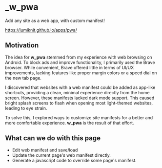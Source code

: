 # _w_pwa

Add any site as a web app, with custom manifest!

https://lumiknit.github.io/apps/pwa/

## Motivation

The idea for **w_pwa** stemmed from my experience with web browsing on Android. To block ads and improve functionality, I primarily used the Brave browser. While convenient, Brave offered little in terms of UI/UX improvements, lacking features like proper margin colors or a speed dial on the new tab page.

I discovered that websites with a web manifest could be added as app-like shortcuts, providing a clean, minimal experience directly from the home screen. However, these manifests lacked dark mode support. This caused bright splash screens to flash when opening most light-themed websites, leading to eye strain.

To solve this, I explored ways to customize site manifests for a better and more comfortable experience. **w_pwa** is the result of that effort.

## What can we do with this page

- Edit web manifest and save/load
- Update the current page's web manifest directly.
- Generate a javascript code to override some page's manifest.

